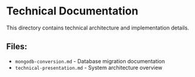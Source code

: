 # Technical Documentation

This directory contains technical architecture and implementation details.

## Files:
- `mongodb-conversion.md` - Database migration documentation
- `technical-presentation.md` - System architecture overview 